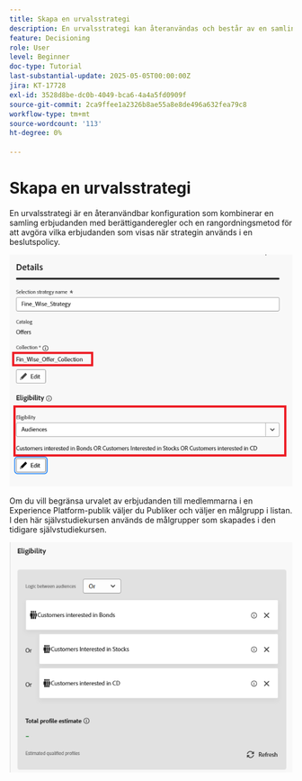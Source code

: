 ```yaml
---
title: Skapa en urvalsstrategi
description: En urvalsstrategi kan återanvändas och består av en samling som är associerad med en behörighetsbegränsning och en rangordningsmetod för att avgöra vilka erbjudanden som ska visas när de väljs ut i en beslutspolicy.
feature: Decisioning
role: User
level: Beginner
doc-type: Tutorial
last-substantial-update: 2025-05-05T00:00:00Z
jira: KT-17728
exl-id: 3528d8be-dc0b-4049-bca6-4a4a5fd0909f
source-git-commit: 2ca9ffee1a2326b8ae55a8e8de496a632fea79c8
workflow-type: tm+mt
source-wordcount: '113'
ht-degree: 0%

---
```


# Skapa en urvalsstrategi

En urvalsstrategi är en återanvändbar konfiguration som kombinerar en samling erbjudanden med berättiganderegler och en rangordningsmetod för att avgöra vilka erbjudanden som visas när strategin används i en beslutspolicy.



![selection-strategy](assets/fine_wise_selection_strategy.png)

Om du vill begränsa urvalet av erbjudanden till medlemmarna i en Experience Platform-publik väljer du Publiker och väljer en målgrupp i listan. I den här självstudiekursen används de målgrupper som skapades i den tidigare självstudiekursen.

![selection-strategy-audiences](assets/selection-strategy.png)
